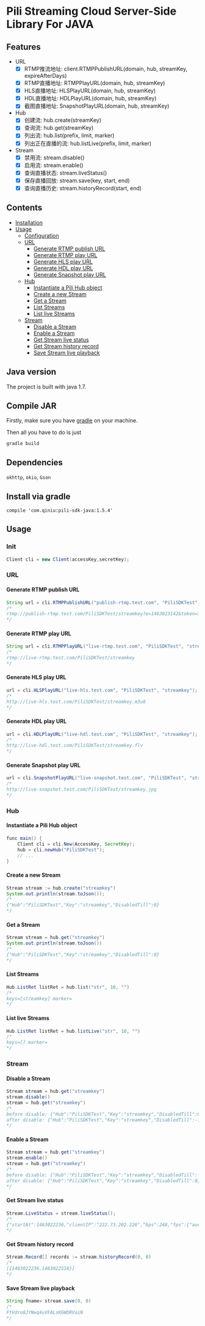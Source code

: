 # Pili Streaming Cloud Server-Side Library For JAVA

## Features

- URL
	- [x] RTMP推流地址: client.RTMPPublishURL(domain, hub, streamKey, expireAfterDays)
	- [x] RTMP直播地址: RTMPPlayURL(domain, hub, streamKey)
	- [x] HLS直播地址: HLSPlayURL(domain, hub, streamKey)
	- [x] HDL直播地址: HDLPlayURL(domain, hub, streamKey)
	- [x] 截图直播地址: SnapshotPlayURL(domain, hub, streamKey)
- Hub
	- [x] 创建流: hub.create(streamKey)
	- [x] 查询流: hub.get(streamKey)
	- [x] 列出流: hub.list(prefix, limit, marker)
	- [x] 列出正在直播的流: hub.listLive(prefix, limit, marker)
- Stream
	- [x] 禁用流: stream.disable()
	- [x] 启用流: stream.enable()
 	- [x] 查询直播状态: stream.liveStatus()
	- [x] 保存直播回放: stream.save(key, start, end)
	- [x] 查询直播历史: stream.historyRecord(start, end)

## Contents

- [Installation](#installation)
- [Usage](#usage)
    - [Configuration](#configuration)
	- [URL](#url)
		- [Generate RTMP publish URL](#generate-rtmp-publish-url)
		- [Generate RTMP play URL](#generate-rtmp-play-url)
		- [Generate HLS play URL](#generate-hls-play-url)
		- [Generate HDL play URL](#generate-hdl-play-url)
		- [Generate Snapshot play URL](#generate-snapshot-play-url)
	- [Hub](#hub)
		- [Instantiate a Pili Hub object](#instantiate-a-pili-hub-object)
		- [Create a new Stream](#create-a-new-stream)
		- [Get a Stream](#get-a-stream)
		- [List Streams](#list-streams)
		- [List live Streams](#list-live-streams)
	- [Stream](#stream)
		- [Disable a Stream](#disable-a-stream)
		- [Enable a Stream](#enable-a-stream)
		- [Get Stream live status](#get-stream-live-status)
		- [Get Stream history record](#get-stream-history-record)
		- [Save Stream live playback](#save-stream-live-playback)

## Java version

The project is built with java 1.7.

## Compile JAR

Firstly, make sure you have [gradle](http://gradle.org/gradle-download/) on your machine.

Then all you have to do is just 

```
gradle build
```

## Dependencies

`okhttp`, `okio`, `Gson`

## Install via gradle

```
compile 'com.qiniu:pili-sdk-java:1.5.4'
```

## Usage

### Init

```java
Client cli = new Client(accessKey,secretKey);
```

### URL

#### Generate RTMP publish URL

```java
String url = cli.RTMPPublishURL("publish-rtmp.test.com", "PiliSDKTest", "streamkey", 60);
/*
rtmp://publish-rtmp.test.com/PiliSDKTest/streamkey?e=1463023142&token=7O7hf7Ld1RrC_fpZdFvU8aCgOPuhw2K4eapYOdII:-5IVlpFNNGJHwv-2qKwVIakC0ME=
*/
```

#### Generate RTMP play URL

```java
String url = cli.RTMPPlayURL("live-rtmp.test.com", "PiliSDKTest", "streamkey");
/*
rtmp://live-rtmp.test.com/PiliSDKTest/streamkey
*/
```

#### Generate HLS play URL

```java
url = cli.HLSPlayURL("live-hls.test.com", "PiliSDKTest", "streamkey");
/*
http://live-hls.test.com/PiliSDKTest/streamkey.m3u8
*/
```

#### Generate HDL play URL

```java
url = cli.HDLPlayURL("live-hdl.test.com", "PiliSDKTest", "streamkey");
/*
http://live-hdl.test.com/PiliSDKTest/streamkey.flv
*/
```

#### Generate Snapshot play URL

```java
url = cli.SnapshotPlayURL("live-snapshot.test.com", "PiliSDKTest", "streamkey");
/*
http://live-snapshot.test.com/PiliSDKTest/streamkey.jpg
*/
```

### Hub

#### Instantiate a Pili Hub object

```java
func main() {
	Client cli = cli.New(AccessKey, SecretKey);
	hub = cli.newHub("PiliSDKTest");
	// ...
}
```

#### Create a new Stream

```java
Stream stream := hub.create("streamkey")
System.out.println(stream.toJson());
/*
{"Hub":"PiliSDKTest","Key":"streamkey","DisabledTill":0}
*/
```

#### Get a Stream

```java
Stream stream = hub.get("streamkey")
System.out.println(stream.toJson())
/*
{"Hub":"PiliSDKTest","Key":"streamkey","DisabledTill":0}
*/
```

#### List Streams

```java
Hub.ListRet listRet = hub.list("str", 10, "")
/*
keys=[streamkey] marker=
*/
```

#### List live Streams

```java
Hub.ListRet listRet = hub.listLive("str", 10, "")
/*
keys=[] marker=
*/
```

### Stream

#### Disable a Stream

```java
Stream stream = hub.get("streamkey")
stream.disable()
stream = hub.get("streamkey")
/*
before disable: {"Hub":"PiliSDKTest","Key":"streamkey","DisabledTill":0}
after disable: {"Hub":"PiliSDKTest","Key":"streamkey","DisabledTill":-1}
*/
```


#### Enable a Stream

```java
Stream stream = hub.get("streamkey")
stream.enable()
stream = hub.get("streamkey")
/*
before disable: {"Hub":"PiliSDKTest","Key":"streamkey","DisabledTill":-1}
after disable: {"Hub":"PiliSDKTest","Key":"streamkey","DisabledTill":0}
*/
```

#### Get Stream live status

```java
Stream.LiveStatus = stream.liveStatus();
/*
{"startAt":1463022236,"clientIP":"222.73.202.226","bps":248,"fps":{"audio":45,"vedio":28,"data":0}}
*/
```

#### Get Stream history record

```java
Stream.Record[] records := stream.historyRecord(0, 0)
/*
[{1463022236,1463022518}]
*/
```

#### Save Stream live playback

```java
String fname= stream.save(0, 0)
/*
FtVdro8JYNwq4uVFALsKGWDRVaiN
*/
```
